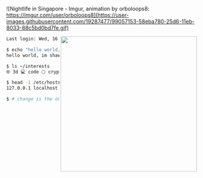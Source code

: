 ![Nightlife in Singapore - Imgur, animation by orboloops8: https://imgur.com/user/orboloops8](https://user-images.githubusercontent.com/19287477/99057153-58eba780-25d6-11eb-8033-88c5bd0bd7fe.gif)

<img align="right" src="https://user-images.githubusercontent.com/19287477/126031581-0d0086f6-2af8-4ab9-af53-a9a222eac0a3.gif" width="360">

```sh
Last login: Wed, 16 Mar 2022 at 08:00:24 +08 from 10.1.33.7

$ echo "hello world, im $(whoami)."
hello world, im shawn.

$ ls ~/interests
🌐 3d 💻 code 🌕 crypto 🚩 cyber 🖼 nft 🥽 vr ☁️ cloud ✒️ vim

$ head -1 /etc/hosts
127.0.0.1 localhost 🇸🇬 singapore

$ # change is the only constant. ^U^D
```
